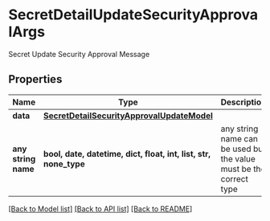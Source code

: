 # SecretDetailUpdateSecurityApprovalArgs

Secret Update Security Approval Message

## Properties
Name | Type | Description | Notes
------------ | ------------- | ------------- | -------------
**data** | [**SecretDetailSecurityApprovalUpdateModel**](SecretDetailSecurityApprovalUpdateModel.md) |  | [optional] 
**any string name** | **bool, date, datetime, dict, float, int, list, str, none_type** | any string name can be used but the value must be the correct type | [optional]

[[Back to Model list]](../README.md#documentation-for-models) [[Back to API list]](../README.md#documentation-for-api-endpoints) [[Back to README]](../README.md)


